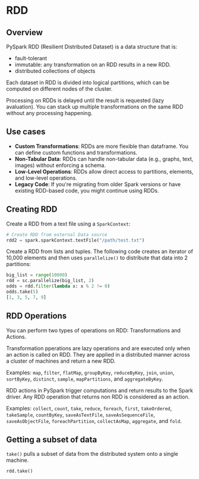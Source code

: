# RDD 

## Overview

PySpark RDD (Resilient Distributed Dataset) is a data structure that is:
- fault-tolerant
- immutable: any transformation on an RDD results in a new RDD.
- distributed collections of objects

Each dataset in RDD is divided into logical partitions, which can be computed on different nodes of the cluster.

Processing on RDDs is delayed until the result is requested (lazy avaluation). You can stack up multiple transformations on the same RDD without any processing happening.


## Use cases

- **Custom Transformations**: RDDs are more flexible than dataframe. You can define custom functions and transformations.
- **Non-Tabular Data**: RDDs can handle non-tabular data (e.g., graphs, text, images) without enforcing a schema.
- **Low-Level Operations**: RDDs allow direct access to partitions, elements, and low-level operations.
- **Legacy Code**: If you're migrating from older Spark versions or have existing RDD-based code, you might continue using RDDs.


## Creating RDD

Create a RDD from a text file using a `SparkContext`:
```py
# Create RDD from external Data source
rdd2 = spark.sparkContext.textFile("/path/test.txt")
```

Create a RDD from lists and tuples. The following code creates an iterator of 10,000 elements and then uses `parallelize()` to distribute that data into 2 partitions:
```py
big_list = range(10000)
rdd = sc.parallelize(big_list, 2)
odds = rdd.filter(lambda x: x % 2 != 0)
odds.take(5)
[1, 3, 5, 7, 9]
```


## RDD Operations

You can perform two types of operations on RDD: Transformations and Actions.

Transformation pperations are lazy operations and are executed only when an action is called on RDD. They are applied in a distributed manner across a cluster of machines and return a new RDD.

Examples: `map`, `filter`, `flatMap`, `groupByKey`, `reduceByKey`, `join`, `union`, `sortByKey`, `distinct`, `sample`, `mapPartitions`, and `aggregateByKey`.

RDD actions in PySpark trigger computations and return results to the Spark driver. Any RDD operation that returns non RDD is considered as an action. 

Examples: `collect`, `count`, `take`, `reduce`, `foreach`, `first`, `takeOrdered`, `takeSample`, `countByKey`, `saveAsTextFile`, `saveAsSequenceFile`, `saveAsObjectFile`, `foreachPartition`, `collectAsMap`, `aggregate`, and `fold`.


## Getting a subset of data

`take()` pulls a subset of data from the distributed system onto a single machine.

```py
rdd.take()
```